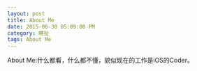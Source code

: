 ```yaml
---
layout: post
title: About Me
date: 2015-06-30 05:09:00 PM
category: 瞎扯
tags: About Me
---
```


About Me:什么都看，什么都不懂，貌似现在的工作是iOS的Coder。




